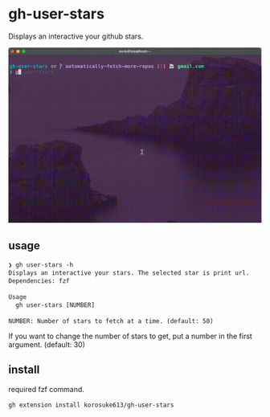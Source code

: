 # gh-user-stars
Displays an interactive your github stars.

![](./demo.gif)

## usage
```
❯ gh user-stars -h
Displays an interactive your stars. The selected star is print url.
Dependencies: fzf

Usage
  gh user-stars [NUMBER]

NUMBER: Number of stars to fetch at a time. (default: 50)
```

If you want to change the number of stars to get, put a number in the first argument. (default: 30)

## install
required fzf command.

```
gh extension install korosuke613/gh-user-stars
```



